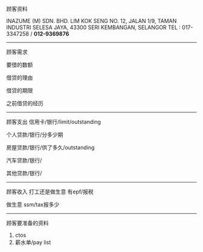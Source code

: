 顾客资料

INAZUME (M) SDN. BHD. LIM KOK SENG NO. 12, JALAN 1/9, TAMAN INDUSTRI SELESA JAYA, 43300 SERI KEMBANGAN, SELANGOR TEL : 017-3347258 / **012-9369876**

-----------------
顾客需求


要借的数额

借贷的理由

借贷的期限

之前借贷的经历


--------------
顾客支出
信用卡/银行/limit/outstanding


个人贷款/银行/分多少期

房屋贷款/银行/供了多久/outstanding

汽车贷款/银行/


其他贷款/银行/

-----------
顾客收入
打工还是做生意
有epf/报税

做生意 ssm/tax报多少

-------
顾客要准备的资料
1. ctos
2. 薪水单/pay list




